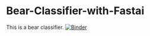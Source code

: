 # Bear-Classifier-with-Fastai
This is a bear classifier. 
[![Binder](https://mybinder.org/badge_logo.svg)](https://mybinder.org/v2/gh/Debo-Republic/Bear-Classifier-with-Fastai/HEAD)
